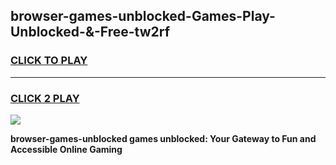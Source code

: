 
## browser-games-unblocked-Games-Play-Unblocked-&-Free-tw2rf
<h3>
<a href="https://premium76.site?title=browser-games-unblocked&ref=24A">CLICK TO PLAY</a></h3>
<hr>

<h3>
<a href="https://premium76.site?title=browser-games-unblocked&ref=24A">CLICK 2 PLAY</a>
  
</h3>

<a href="https://premium76.site?title=browser-games-unblocked&ref=24A"><img src="https://clearcache.store/games.png"></a>


**browser-games-unblocked games unblocked: Your Gateway to Fun and Accessible Online Gaming**
